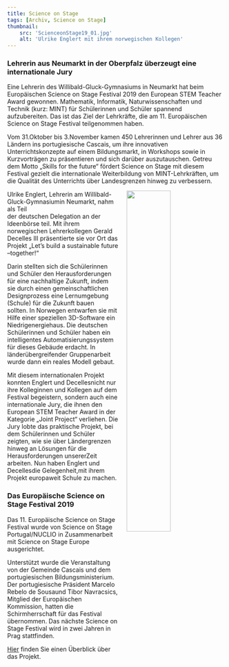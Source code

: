 ```yaml
---
title: Science on Stage
tags: [Archiv, Science on Stage]
thumbnail: 
    src: 'ScienceonStage19_01.jpg'
    alt: 'Ulrike Englert mit ihrem norwegischen Kollegen' 
---
```


### Lehrerin aus Neumarkt in der Oberpfalz überzeugt eine internationale Jury
Eine Lehrerin des Willibald-Gluck-Gymnasiums in Neumarkt hat beim Europäischen Science on Stage Festival 2019 
den European STEM Teacher Award gewonnen. Mathematik, Informatik, Naturwissenschaften und Technik 
(kurz: MINT) für Schülerinnen und Schüler spannend aufzubereiten. Das ist das Ziel der Lehrkräfte, 
die am 11. Europäischen Science on Stage Festival teilgenommen haben.

Vom 31.Oktober bis 3.November 
kamen 450 Lehrerinnen und Lehrer aus 36 Ländern ins portugiesische  Cascais, um  ihre  innovativen 
Unterrichtskonzepte auf einem  Bildungsmarkt, in Workshops sowie in Kurzvorträgen zu präsentieren 
und sich darüber auszutauschen. Getreu dem Motto „Skills for the future“ fördert Science on Stage
mit diesem Festival gezielt die internationale Weiterbildung von MINT-Lehrkräften, um die Qualität des 
Unterrichts über Landesgrenzen hinweg zu verbessern.

<img src = "/images/ScienceonStage19_01.jpg" style ="float:right;width: 45%; margin-left:20px">

Ulrike Englert, Lehrerin am Willibald-Gluck-Gymnasiumin  Neumarkt, nahm als Teil  
der deutschen Delegation an der Ideenbörse teil. Mit ihrem norwegischen Lehrerkollegen Gerald  
Decelles III präsentierte sie vor Ort das Projekt „Let’s build a sustainable future –together!“ 

Darin stellten sich die Schülerinnen und Schüler den Herausforderungen für eine nachhaltige Zukunft,
indem sie durch einen gemeinschaftlichen Designprozess eine Lernumgebung (Schule) für die Zukunft bauen    
sollten. In Norwegen entwarfen sie mit Hilfe einer speziellen 3D-Software ein Niedrigenergiehaus. 
Die deutschen Schülerinnen und Schüler haben ein intelligentes Automatisierungssystem für dieses 
Gebäude erdacht. In länderübergreifender Gruppenarbeit wurde dann ein reales Modell gebaut.

Mit  diesem  internationalen Projekt  konnten Englert  und  Decellesnicht  nur  ihre  Kolleginnen 
und Kollegen auf dem Festival begeistern, sondern auch eine internationale Jury, 
die ihnen den European STEM Teacher Award in der Kategorie „Joint Project“ verliehen.
Die Jury lobte das praktische Projekt, bei dem Schülerinnen und Schüler zeigten, wie sie
über Ländergrenzen hinweg an Lösungen für die Herausforderungen unsererZeit arbeiten.
Nun haben Englert und Decellesdie Gelegenheit,mit ihrem Projekt europaweit Schule zu machen.

### Das Europäische Science on Stage Festival 2019

Das  11.  Europäische Science  on  Stage  Festival  wurde  von  Science  on  Stage 
Portugal/NUCLIO in Zusammenarbeit mit Science on Stage Europe ausgerichtet. 

Unterstützt wurde die Veranstaltung von der Gemeinde Cascais und dem portugiesischen Bildungsministerium. 
Der portugiesische Präsident Marcelo Rebelo de Sousaund Tibor Navracsics, Mitglied der Europäischen 
Kommission, hatten die Schirmherrschaft für das Festival übernommen. Das nächste Science on Stage 
Festival wird in zwei Jahren in Prag stattfinden.

<a href="/documents/ScienceonStage_Poster.pdf" target = "_blank">Hier</a> finden Sie einen Überblick über das Projekt.